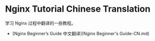 # Nginx Tutorial Chinese Translation

学习 Nginx 过程中翻译的一些教程。

* [Nginx Beginner’s Guide 中文翻译](Nginx Beginner's Guide-CN.md)

